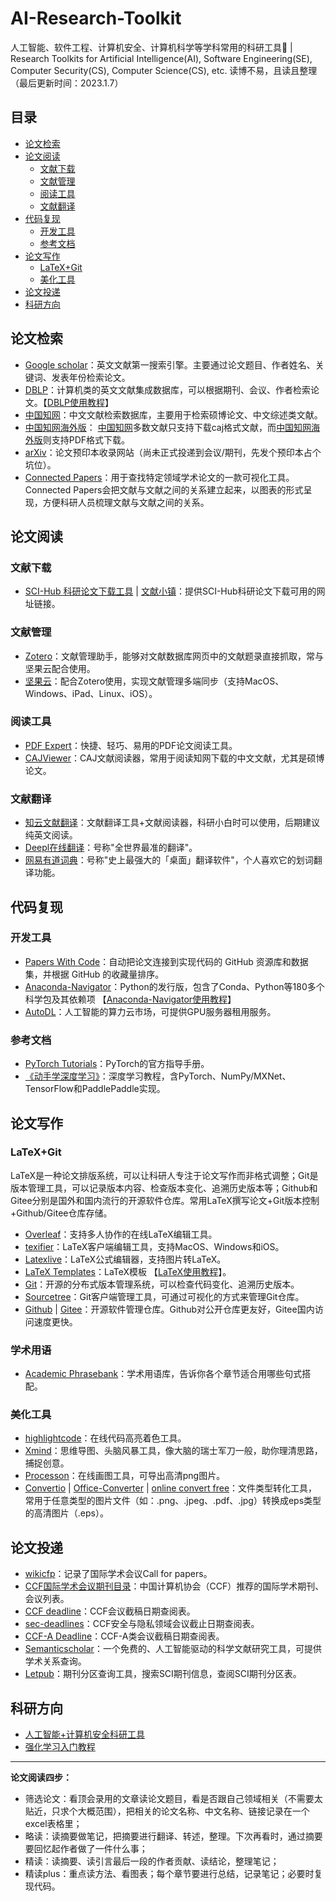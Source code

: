 # AI-Research-Toolkit
人工智能、软件工程、计算机安全、计算机科学等学科常用的科研工具🔨 | Research Toolkits for Artificial Intelligence(AI), Software Engineering(SE), Computer Security(CS), Computer Science(CS), etc. 读博不易，且读且整理（最后更新时间：2023.1.7）

## 目录

- [论文检索](#论文检索)
- [论文阅读](#论文阅读)
  - [文献下载](#文献下载) 
  - [文献管理](#文献管理)
  - [阅读工具](#阅读工具)
  - [文献翻译](#文献翻译) 
- [代码复现](#代码复现) 
  - [开发工具](#开发工具)
  - [参考文档](#参考文档)
- [论文写作](#论文写作)
  - [LaTeX+Git](#LaTeX+Git)
  - [美化工具](#美化工具)
- [论文投递](#论文投递)
- [科研方向](#科研方向)

## 论文检索

- [Google scholar](https://scholar.google.com)：英文文献第一搜索引擎。主要通过论文题目、作者姓名、关键词、发表年份检索论文。
- [DBLP](https://dblp.org/)：计算机类的英文文献集成数据库，可以根据期刊、会议、作者检索论文。【[DBLP使用教程](https://blog.csdn.net/m0_38068876/article/details/128226944)】
- [中国知网](https://www.cnki.net/)：中文文献检索数据库，主要用于检索硕博论文、中文综述类文献。
- [中国知网海外版](https://chn.oversea.cnki.net/index/)： [中国知网](https://www.cnki.net/)多数文献只支持下载caj格式文献，而[中国知网海外版](https://chn.oversea.cnki.net/index/)则支持PDF格式下载。
- [arXiv](https://arxiv.org/)：论文预印本收录网站（尚未正式投递到会议/期刊，先发个预印本占个坑位）。
- [Connected Papers](https://www.connectedpapers.com/)：用于查找特定领域学术论文的一款可视化工具。Connected Papers会把文献与文献之间的关系建立起来，以图表的形式呈现，方便科研人员梳理文献与文献之间的关系。

## 论文阅读

### 文献下载

- [SCI-Hub 科研论文下载工具](http://tool.yovisun.com/scihub/) | [文献小镇](http://www.sci-hub.ac.cn/)：提供SCI-Hub科研论文下载可用的网址链接。

### 文献管理

- [Zotero](https://www.zotero.org/)：文献管理助手，能够对文献数据库网页中的文献题录直接抓取，常与坚果云配合使用。
- [坚果云](https://www.jianguoyun.com/)：配合Zotero使用，实现文献管理多端同步（支持MacOS、Windows、iPad、Linux、iOS）。

### 阅读工具

- [PDF Expert](https://www.pdfexpert.cn/)：快捷、轻巧、易用的PDF论文阅读工具。
- [CAJViewer](https://cajviewer.cnki.net/)：CAJ文献阅读器，常用于阅读知网下载的中文文献，尤其是硕博论文。

### 文献翻译

- [知云文献翻译](https://www.zhiyunwenxian.cn/)：文献翻译工具+文献阅读器，科研小白时可以使用，后期建议纯英文阅读。
- [Deepl在线翻译](https://www.deepl.com/translator)：号称"全世界最准的翻译"。
- [网易有道词典](https://cidian.youdao.com/)：号称"史上最强大的「桌面」翻译软件"，个人喜欢它的划词翻译功能。

## 代码复现

### 开发工具

- [Papers With Code](https://paperswithcode.com/)：自动把论文连接到实现代码的 GitHub 资源库和数据集，并根据 GitHub 的收藏量排序。
- [Anaconda-Navigator](https://www.anaconda.com)：Python的发行版，包含了Conda、Python等180多个科学包及其依赖项 【[Anaconda-Navigator使用教程](https://blog.csdn.net/m0_38068876/article/details/128364154)】
- [AutoDL](https://www.autodl.com)：人工智能的算力云市场，可提供GPU服务器租用服务。

### 参考文档

- [PyTorch Tutorials](https://pytorch.org/tutorials/)：PyTorch的官方指导手册。
- [《动手学深度学习》](https://zh-v2.d2l.ai/)：深度学习教程，含PyTorch、NumPy/MXNet、TensorFlow和PaddlePaddle实现。

## 论文写作

### LaTeX+Git

LaTeX是一种论文排版系统，可以让科研人专注于论文写作而非格式调整；Git是版本管理工具，可以记录版本内容、检查版本变化、追溯历史版本等；Github和Gitee分别是国外和国内流行的开源软件仓库。常用LaTeX撰写论文+Git版本控制+Github/Gitee仓库存储。

- [Overleaf](https://www.overleaf.com/)：支持多人协作的在线LaTeX编辑工具。
- [texifier](https://www.texifier.com/)：LaTeX客户端编辑工具，支持MacOS、Windows和iOS。
- [Latexlive](https://www.latexlive.com/)：LaTeX公式编辑器，支持图片转LaTeX。
- [LaTeX Templates](http://www.latextemplates.com/)：LaTeX模板 【[LaTeX使用教程](https://blog.csdn.net/m0_38068876/category_10779337.html)】。
- [Git](https://git-scm.com/)：开源的分布式版本管理系统，可以检查代码变化、追溯历史版本。
- [Sourcetree](https://www.sourcetreeapp.com/)：Git客户端管理工具，可通过可视化的方式来管理Git仓库。
- [Github](https://github.com/) | [Gitee](https://gitee.com/)：开源软件管理仓库。Github对公开仓库更友好，Gitee国内访问速度更快。

### 学术用语

- [Academic Phrasebank](http://www.phrasebank.manchester.ac.uk/)：学术用语库，告诉你各个章节适合用哪些句式搭配。

### 美化工具

- [highlightcode](https://highlightcode.com/)：在线代码高亮着色工具。
- [Xmind](https://xmind.cn/)：思维导图、头脑风暴工具，像大脑的瑞士军刀一般，助你理清思路，捕捉创意。
- [Processon](https://www.processon.com/)：在线画图工具，可导出高清png图片。
- [Convertio](https://convertio.co/zh/) | [Office-Converter](https://cn.office-converter.com/) | [online convert free](https://onlineconvertfree.com/zh/)：文件类型转化工具，常用于任意类型的图片文件（如：.png、.jpeg、.pdf、.jpg）转换成eps类型的高清图片（.eps）。

## 论文投递

- [wikicfp](http://www.wikicfp.com/cfp/)：记录了国际学术会议Call for papers。
- [CCF国际学术会议期刊目录](https://blog.csdn.net/m0_38068876/category_11820954.html)：中国计算机协会（CCF）推荐的国际学术期刊、会议列表。
- [CCF deadline](https://ccfddl.github.io/)：CCF会议截稿日期查阅表。
- [sec-deadlines](https://sec-deadlines.github.io/)：CCF安全与隐私领域会议截止日期查阅表。
- [CCF-A Deadline](https://github.com/Allenpandas/CCF-A-Deadlines)：CCF-A类会议截稿日期查阅表。
- [Semanticscholar](https://www.semanticscholar.org/)：一个免费的、人工智能驱动的科学文献研究工具，可提供学术关系查询。
- [Letpub](https://letpub.com.cn/)：期刊分区查询工具，搜索SCI期刊信息，查阅SCI期刊分区表。



## 科研方向

- [人工智能+计算机安全科研工具](https://github.com/Allenpandas/SE4ML-Toolkit)
- [强化学习入门教程](https://github.com/Allenpandas/Tutorial4RL)

---

**论文阅读四步：**
- 筛选论文：看顶会录用的文章读论文题目，看是否跟自己领域相关（不需要太贴近，只求个大概范围），把相关的论文名称、中文名称、链接记录在一个excel表格里；
- 略读：读摘要做笔记，把摘要进行翻译、转述，整理。下次再看时，通过摘要要回忆起作者做了一件什么事；
- 精读：读摘要、读引言最后一段的作者贡献、读结论，整理笔记；
- 精读plus：重点读方法、看图表；每个章节要进行总结，记录笔记；必要时复现代码。



